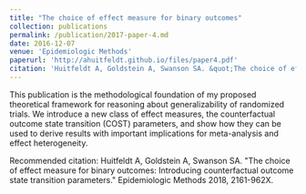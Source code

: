 ```yaml
---
title: "The choice of effect measure for binary outcomes"
collection: publications
permalink: /publication/2017-paper-4.md
date: 2016-12-07
venue: 'Epidemiologic Methods'
paperurl: 'http://ahuitfeldt.github.io/files/paper4.pdf'
citation: 'Huitfeldt A, Goldstein A, Swanson SA. &quot;The choice of effect measure for binary outcomes: Introducing counterfactual outcome state transition parameters&quot;. Epidemiologic Methods 2018, 2161-962X'
---
```

This publication is the methodological foundation of my proposed theoretical framework for reasoning about generalizability of randomized trials. We introduce a new class of effect measures, the counterfactual outcome state transition (COST) parameters, and show how they can be used to derive results with important implications for meta-analysis and effect heterogeneity.

Recommended citation: Huitfeldt A, Goldstein A, Swanson SA. &quot;The choice of effect measure for binary outcomes: Introducing counterfactual outcome state transition parameters.&quot; Epidemiologic Methods 2018, 2161-962X.